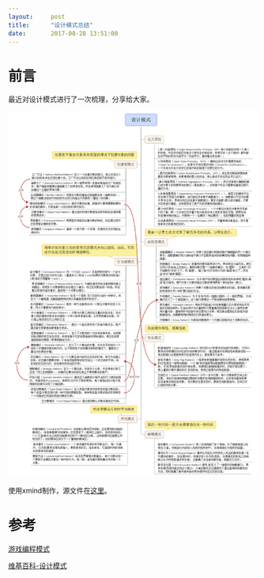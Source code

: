 ```yaml
---
layout:     post
title:      "设计模式总结"
date:       2017-08-28 13:51:00
---
```


# 前言

最近对设计模式进行了一次梳理，分享给大家。

![设计模式](/assets/images/in-post/design_pattern/design_pattern.png)

使用xmind制作，源文件在[这里](/assets/files/design_pattern.xmind)。

# 参考

[游戏编程模式](http://gpp.tkchu.me/)

[维基百科-设计模式](https://zh.wikipedia.org/zh-hans/%E8%AE%BE%E8%AE%A1%E6%A8%A1%E5%BC%8F)


